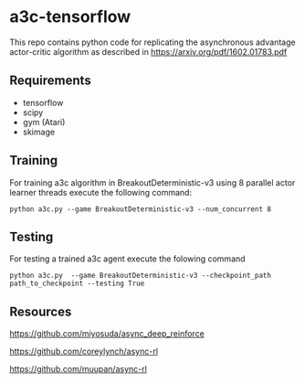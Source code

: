 # a3c-tensorflow

This repo contains python code for replicating the asynchronous advantage actor-critic algorithm as described in https://arxiv.org/pdf/1602.01783.pdf

## Requirements

* tensorflow
* scipy
* gym (Atari)
* skimage

## Training

For training a3c algorithm in BreakoutDeterministic-v3 using 8 parallel actor learner threads execute the following command:
```
python a3c.py --game BreakoutDeterministic-v3 --num_concurrent 8
```

## Testing

For testing a trained a3c agent execute the folowing command
```
python a3c.py  --game BreakoutDeterministic-v3 --checkpoint_path path_to_checkpoint --testing True
```

## Resources

https://github.com/miyosuda/async_deep_reinforce

https://github.com/coreylynch/async-rl

https://github.com/muupan/async-rl
